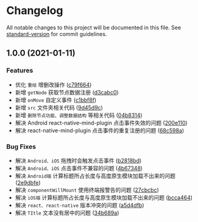 # Changelog

All notable changes to this project will be documented in this file. See [standard-version](https://github.com/conventional-changelog/standard-version) for commit guidelines.

## 1.0.0 (2021-01-11)


### Features

* 优化 `重绘` 增删改操作 ([c79f664](https://github.com/zouzonghua/react-native-mind-plugin/commit/c79f664954d914c7a94427e1865fe7bc7129ebd1))
* 新增 `getNode`  获取节点数据注册 ([d3cabc0](https://github.com/zouzonghua/react-native-mind-plugin/commit/d3cabc0ed08cfe0fe588fc7a01f7ffa1ff711f58))
* 新增 `onMove` 自定义事件 ([c1bbf8f](https://github.com/zouzonghua/react-native-mind-plugin/commit/c1bbf8fdd797b7ef69a684b299d287e8b135087c))
* 新增 `src`  文件夹相关代码 ([9d45d9c](https://github.com/zouzonghua/react-native-mind-plugin/commit/9d45d9c02b7b733a6ee5e10776c1262009f56fb7))
* 新增 `删除节点功能、调整数据结构` 等相关代码 ([04b8314](https://github.com/zouzonghua/react-native-mind-plugin/commit/04b8314b40a319049b04c86f68e79a646c017ced))
* 解决 Android react-native-mind-plugin 点击事件失效的问题 ([200e110](https://github.com/zouzonghua/react-native-mind-plugin/commit/200e1102ffc5e621bbabc6d64d015ed923e7cd4b))
* 解决 react-native-mind-plugin 点击事件的重复注册的问题 ([68c598a](https://github.com/zouzonghua/react-native-mind-plugin/commit/68c598a89d3d2a1c2a4362703a2b843ec23f8776))


### Bug Fixes

* 解决 `Android、iOS` 拖拽时会触发点击事件 ([b2818bd](https://github.com/zouzonghua/react-native-mind-plugin/commit/b2818bde137f46fa68efb0f1ae0141ef7ec00668))
* 解决 `Android、iOS` 点击事件不兼容的问题 ([4b67348](https://github.com/zouzonghua/react-native-mind-plugin/commit/4b673484400d8e9b183e04ea32337c1c064806f3))
* 解决 `Android端` 计算标题所占长度与高度原生模块加载不出来的问题 ([2e9dbfe](https://github.com/zouzonghua/react-native-mind-plugin/commit/2e9dbfe6babdceceb6cd1ddaf0cd812f898e4314))
* 解决 `componentWillMount` 使用终端报警告的问题 ([27cbcbc](https://github.com/zouzonghua/react-native-mind-plugin/commit/27cbcbc8bc9837026a7e15cb85925320eb968a08))
* 解决 `iOS端` 计算标题所占长度与高度原生模块加载不出来的问题 ([bcca464](https://github.com/zouzonghua/react-native-mind-plugin/commit/bcca46490334fbc67ff6c40caa5a30089654d992))
* 解决 `react、react-native` 版本冲突的问题 ([a5d4dfb](https://github.com/zouzonghua/react-native-mind-plugin/commit/a5d4dfb00bba18111a4bbc2f151186a1710743b0))
* 解决 `TItle` 文本没有居中的问题 ([34b689a](https://github.com/zouzonghua/react-native-mind-plugin/commit/34b689a4fc4cfc641bf1cce0b7e63c093d271a2b))
